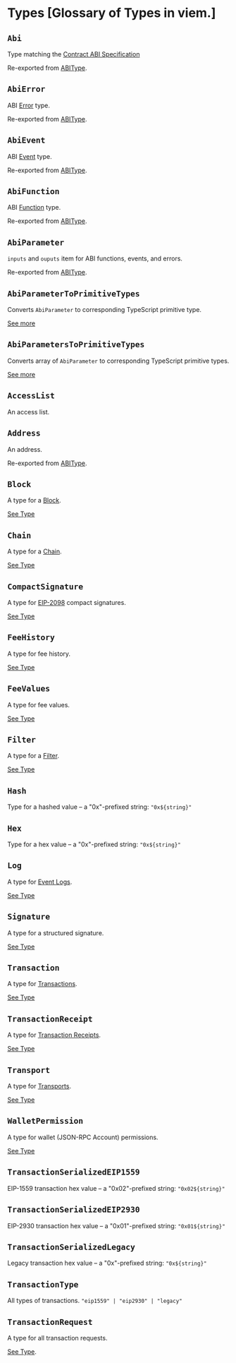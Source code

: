 # Types [Glossary of Types in viem.]

## `Abi`

Type matching the [Contract ABI Specification](https://docs.soliditylang.org/en/latest/abi-spec.html#json)

Re-exported from [ABIType](https://abitype.dev/api/types.html#abi).

## `AbiError`

ABI [Error](https://docs.soliditylang.org/en/latest/abi-spec.html#errors) type.

Re-exported from [ABIType](https://abitype.dev/api/types.html#abierror).

## `AbiEvent`

ABI [Event](https://docs.soliditylang.org/en/latest/abi-spec.html#events) type.

Re-exported from [ABIType](https://abitype.dev/api/types.html#abievent).

## `AbiFunction`

ABI [Function](https://docs.soliditylang.org/en/latest/abi-spec.html#argument-encoding) type.

Re-exported from [ABIType](https://abitype.dev/api/types.html#abifunction).

## `AbiParameter`

`inputs` and `ouputs` item for ABI functions, events, and errors.

Re-exported from [ABIType](https://abitype.dev/api/types.html#abiparameter).

## `AbiParameterToPrimitiveTypes`

Converts `AbiParameter` to corresponding TypeScript primitive type.

[See more](https://abitype.dev/api/utilities.html#abiparametertoprimitivetype)

## `AbiParametersToPrimitiveTypes`

Converts array of `AbiParameter` to corresponding TypeScript primitive types.

[See more](https://abitype.dev/api/utilities.html#abiparameterstoprimitivetypes)

## `AccessList`

An access list.

## `Address`

An address.

Re-exported from [ABIType](https://abitype.dev/api/types.html#address).

## `Block`

A type for a [Block](/docs/glossary/terms#block).

[See Type](https://github.com/wevm/viem/blob/main/src/types/block.ts)

## `Chain`

A type for a [Chain](/docs/glossary/terms#chain).

[See Type](https://github.com/wevm/viem/blob/main/src/types/chain.ts)

## `CompactSignature`

A type for [EIP-2098](https://eips.ethereum.org/EIPS/eip-2098) compact signatures.

[See Type](https://github.com/wevm/viem/blob/main/src/types/misc.ts)

## `FeeHistory`

A type for fee history.

[See Type](https://github.com/wevm/viem/blob/main/src/types/fee.ts)

## `FeeValues`

A type for fee values.

[See Type](https://github.com/wevm/viem/blob/main/src/types/fee.ts)

## `Filter`

A type for a [Filter](/docs/glossary/terms#filter).

[See Type](https://github.com/wevm/viem/blob/main/src/types/filter.ts)

## `Hash`

Type for a hashed value – a "0x"-prefixed string: `"0x${string}"`

## `Hex`

Type for a hex value – a "0x"-prefixed string: `"0x${string}"`

## `Log`

A type for [Event Logs](/docs/glossary/terms#event-log).

[See Type](https://github.com/wevm/viem/blob/main/src/types/log.ts)

## `Signature`

A type for a structured signature.

[See Type](https://github.com/wevm/viem/blob/main/src/types/misc.ts)

## `Transaction`

A type for [Transactions](/docs/glossary/terms#transaction).

[See Type](https://github.com/wevm/viem/blob/main/src/types/transaction.ts)

## `TransactionReceipt`

A type for [Transaction Receipts](/docs/glossary/terms#transaction-receipt).

[See Type](https://github.com/wevm/viem/blob/main/src/types/transaction.ts)

## `Transport`

A type for [Transports](/docs/glossary/terms#transports).

[See Type](https://github.com/wevm/viem/blob/main/src/clients/transports/createTransport.ts)

## `WalletPermission`

A type for wallet (JSON-RPC Account) permissions.

[See Type](https://github.com/wevm/viem/blob/main/src/types/eip1193.ts)

## `TransactionSerializedEIP1559`

EIP-1559 transaction hex value – a "0x02"-prefixed string: `"0x02${string}"`

## `TransactionSerializedEIP2930`

EIP-2930 transaction hex value – a "0x01"-prefixed string: `"0x01${string}"`

## `TransactionSerializedLegacy`

Legacy transaction hex value – a "0x"-prefixed string: `"0x${string}"`

## `TransactionType`

All types of transactions. `"eip1559" | "eip2930" | "legacy"`

## `TransactionRequest`

A type for all transaction requests.

[See Type](https://github.com/wevm/viem/blob/main/src/types/transaction.ts).
